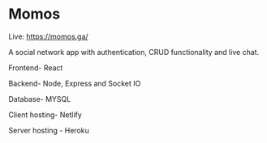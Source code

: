 # Momos
Live: <a href='https://momos.ga/'>https://momos.ga/</a>

A social network app with authentication, CRUD functionality and live chat.

Frontend- React

Backend- Node, Express and Socket IO

Database- MYSQL

Client hosting- Netlify

Server hosting - Heroku
